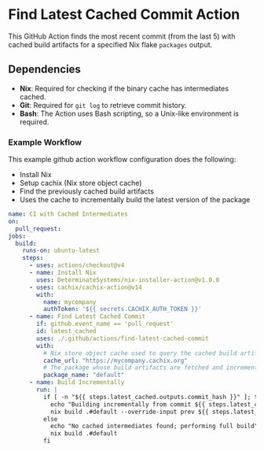 # Find Latest Cached Commit Action

This GitHub Action finds the most recent commit (from the last 5) with cached build artifacts for a specified Nix flake `packages` output.

## Dependencies

- **Nix**: Required for checking if the binary cache has intermediates cached.
- **Git**: Required for `git log` to retrieve commit history.
- **Bash**: The Action uses Bash scripting, so a Unix-like environment is required.


### Example Workflow

This example github action workflow configuration does the following:
- Install Nix
- Setup cachix (Nix store object cache)
- Find the previously cached build artifacts
- Uses the cache to incrementally build the latest version of the package

```yaml
name: CI with Cached Intermediates
on:
  pull_request:
jobs:
  build:
    runs-on: ubuntu-latest
    steps:
      - uses: actions/checkout@v4
      - name: Install Nix
        uses: DeterminateSystems/nix-installer-action@v1.0.0
      - uses: cachix/cachix-action@v14
        with:
          name: mycompany
          authToken: '${{ secrets.CACHIX_AUTH_TOKEN }}'
      - name: Find Latest Cached Commit
        if: github.event_name == 'pull_request'
        id: latest_cached
        uses: ./.github/actions/find-latest-cached-commit
        with:
          # Nix store object cache used to query the cached build artifacts
          cache_url: "https://mycompany.cachix.org"
          # The package whose build artifacts are fetched and incremented on in the latest revision of the project
          package_name: "default"
      - name: Build Incrementally
        run: |
          if [ -n "${{ steps.latest_cached.outputs.commit_hash }}" ]; then
            echo "Building incrementally from commit ${{ steps.latest_cached.outputs.commit_hash }}"
            nix build .#default --override-input prev ${{ steps.latest_cached.outputs.flake_ref }}
          else
            echo "No cached intermediates found; performing full build"
            nix build .#default
          fi

